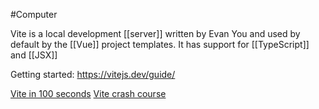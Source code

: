 #Computer 

Vite is a local development [[server]] written by Evan You and used by default by the [[Vue]] project templates. It has support for [[TypeScript]] and [[JSX]]

Getting started: https://vitejs.dev/guide/

[Vite in 100 seconds](https://www.youtube.com/watch?v=KCrXgy8qtjM&ab_channel=Fireship)
[Vite crash course](https://www.youtube.com/watch?v=89NJdbYTgJ8&ab_channel=TraversyMedia)

